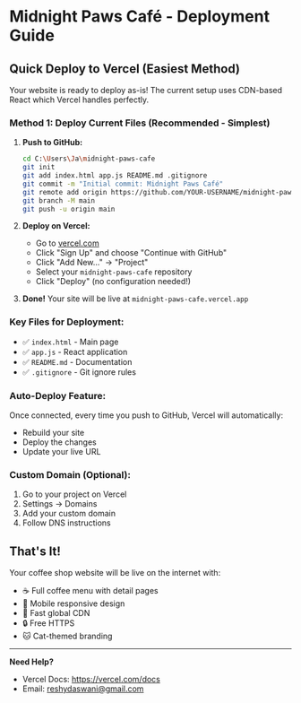 # Midnight Paws Café - Deployment Guide

## Quick Deploy to Vercel (Easiest Method)

Your website is ready to deploy as-is! The current setup uses CDN-based React which Vercel handles perfectly.

### Method 1: Deploy Current Files (Recommended - Simplest)

1. **Push to GitHub:**
   ```bash
   cd C:\Users\Ja\midnight-paws-cafe
   git init
   git add index.html app.js README.md .gitignore
   git commit -m "Initial commit: Midnight Paws Café"
   git remote add origin https://github.com/YOUR-USERNAME/midnight-paws-cafe.git
   git branch -M main
   git push -u origin main
   ```

2. **Deploy on Vercel:**
   - Go to [vercel.com](https://vercel.com)
   - Click "Sign Up" and choose "Continue with GitHub"
   - Click "Add New..." → "Project"
   - Select your `midnight-paws-cafe` repository
   - Click "Deploy" (no configuration needed!)
   
3. **Done!** Your site will be live at `midnight-paws-cafe.vercel.app`

### Key Files for Deployment:
- ✅ `index.html` - Main page
- ✅ `app.js` - React application  
- ✅ `README.md` - Documentation
- ✅ `.gitignore` - Git ignore rules

### Auto-Deploy Feature:
Once connected, every time you push to GitHub, Vercel will automatically:
- Rebuild your site
- Deploy the changes
- Update your live URL

### Custom Domain (Optional):
1. Go to your project on Vercel
2. Settings → Domains
3. Add your custom domain
4. Follow DNS instructions

## That's It!

Your coffee shop website will be live on the internet with:
- ☕ Full coffee menu with detail pages
- 📱 Mobile responsive design
- 🚀 Fast global CDN
- 🔒 Free HTTPS
- 🐱 Cat-themed branding

---

**Need Help?**
- Vercel Docs: https://vercel.com/docs
- Email: reshydaswani@gmail.com
